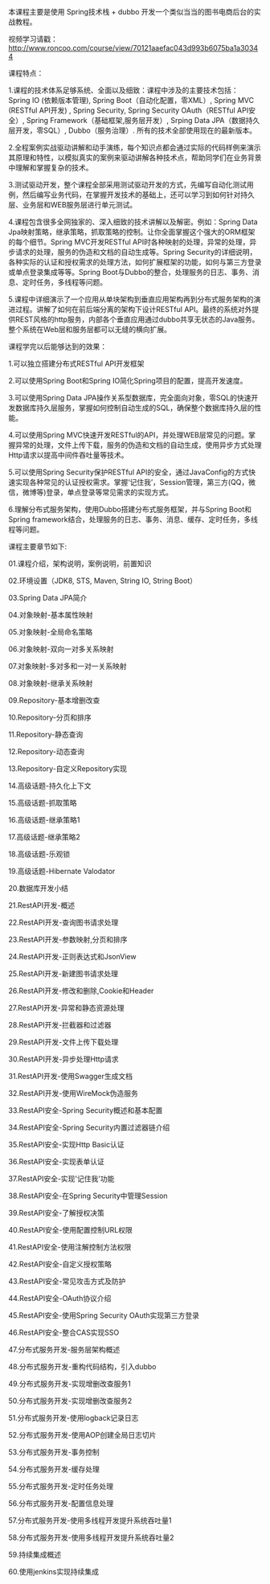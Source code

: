 本课程主要是使用 Spring技术栈 + dubbo 开发一个类似当当的图书电商后台的实战教程。

视频学习请戳：http://www.roncoo.com/course/view/70121aaefac043d993b6075ba1a30344

课程特点：

1.课程的技术体系足够系统、全面以及细致：课程中涉及的主要技术包括：
Spring IO (依赖版本管理),
Spring Boot（自动化配置，零XML）,
Spring MVC (RESTful API开发) ,
Spring Security, Spring Security OAuth（RESTful API安全）,
Spring Framework（基础框架,服务层开发）,
Srping Data JPA（数据持久层开发，零SQL）,
Dubbo（服务治理）.
所有的技术全部使用现在的最新版本。

2.全程案例实战驱动讲解和动手演练，每个知识点都会通过实际的代码样例来演示其原理和特性，以模拟真实的案例来驱动讲解各种技术点，帮助同学们在业务背景中理解和掌握复杂的技术。

3.测试驱动开发，整个课程全部采用测试驱动开发的方式，先编写自动化测试用例，然后编写业务代码，在掌握开发技术的基础上，还可以学习到如何针对持久层、业务层和WEB服务层进行单元测试。

4.课程包含很多全网独家的、深入细致的技术讲解以及解密。例如：Spring Data Jpa映射策略，继承策略，抓取策略的控制。让你全面掌握这个强大的ORM框架的每个细节。Spring MVC开发RESTful API时各种映射的处理，异常的处理，异步请求的处理，服务的伪造和文档的自动生成等。Spring Security的详细说明，各种实际的认证和授权需求的处理方法，如何扩展框架的功能，如何与第三方登录或单点登录集成等等。Spring Boot与Dubbo的整合，处理服务的日志、事务、消息、定时任务，多线程等问题。

5.课程中详细演示了一个应用从单块架构到垂直应用架构再到分布式服务架构的演进过程。讲解了如何在前后端分离的架构下设计RESTful API。最终的系统对外提供REST风格的http服务，内部各个垂直应用通过dubbo共享无状态的Java服务。整个系统在Web层和服务层都可以无缝的横向扩展。

课程学完以后能够达到的效果：

1.可以独立搭建分布式RESTful API开发框架

2.可以使用Spring Boot和Spring IO简化Spring项目的配置，提高开发速度。

3.可以使用Spring Data JPA操作关系型数据库，完全面向对象，零SQL的快速开发数据库持久层服务，掌握如何控制自动生成的SQL，确保整个数据库持久层的性能。

4.可以使用Spring MVC快速开发RESTful的API，并处理WEB层常见的问题。掌握异常的处理，文件上传下载，服务的伪造和文档的自动生成，使用异步方式处理Http请求以提高中间件吞吐量等技术。

5.可以使用Spring Security保护RESTful API的安全，通过JavaConfig的方式快速实现各种常见的认证授权需求。掌握‘记住我’，Session管理，第三方(QQ，微信，微博等)登录，单点登录等常见需求的实现方式。

6.理解分布式服务架构，使用Dubbo搭建分布式服务框架，并与Spring Boot和Spring framework结合，处理服务的日志、事务、消息、缓存、定时任务，多线程等问题。

课程主要章节如下:

01.课程介绍，架构说明，案例说明，前置知识

02.环境设置（JDK8, STS, Maven, String IO, String Boot）

03.Spring Data JPA简介

04.对象映射-基本属性映射

05.对象映射-全局命名策略

06.对象映射-双向一对多关系映射

07.对象映射-多对多和一对一关系映射

08.对象映射-继承关系映射

09.Repository-基本增删改查

10.Repository-分页和排序

11.Repository-静态查询

12.Repository-动态查询

13.Repository-自定义Repository实现

14.高级话题-持久化上下文

15.高级话题-抓取策略

16.高级话题-继承策略1

17.高级话题-继承策略2

18.高级话题-乐观锁

19.高级话题-Hibernate Valodator

20.数据库开发小结

21.RestAPI开发-概述

22.RestAPI开发-查询图书请求处理

23.RestAPI开发-参数映射,分页和排序

24.RestAPI开发-正则表达式和JsonView

25.RestAPI开发-新建图书请求处理

26.RestAPI开发-修改和删除,Cookie和Header

27.RestAPI开发-异常和静态资源处理

28.RestAPI开发-拦截器和过滤器

29.RestAPI开发-文件上传下载处理

30.RestAPI开发-异步处理Http请求

31.RestAPI开发-使用Swagger生成文档

32.RestAPI开发-使用WireMock伪造服务

33.RestAPI安全-Spring Security概述和基本配置

34.RestAPI安全-Spring Security内置过滤器链介绍

35.RestAPI安全-实现Http Basic认证

36.RestAPI安全-实现表单认证

37.RestAPI安全-实现'记住我'功能

38.RestAPI安全-在Spring Security中管理Session

39.RestAPI安全-了解授权决策

40.RestAPI安全-使用配置控制URL权限

41.RestAPI安全-使用注解控制方法权限

42.RestAPI安全-自定义授权策略

43.RestAPI安全-常见攻击方式及防护

44.RestAPI安全-OAuth协议介绍

45.RestAPI安全-使用Spring Security OAuth实现第三方登录

46.RestAPI安全-整合CAS实现SSO

47.分布式服务开发-服务层架构概述

48.分布式服务开发-重构代码结构，引入dubbo

49.分布式服务开发-实现增删改查服务1

50.分布式服务开发-实现增删改查服务2

51.分布式服务开发-使用logback记录日志

52.分布式服务开发-使用AOP创建全局日志切片

53.分布式服务开发-事务控制

54.分布式服务开发-缓存处理

55.分布式服务开发-定时任务处理

56.分布式服务开发-配置信息处理

57.分布式服务开发-使用多线程开发提升系统吞吐量1

58.分布式服务开发-使用多线程开发提升系统吞吐量2

59.持续集成概述

60.使用jenkins实现持续集成
